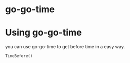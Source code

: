 # go-go-time

# Using go-go-time
you can use go-go-time to get before time in a easy way.

`TimeBefore()`
